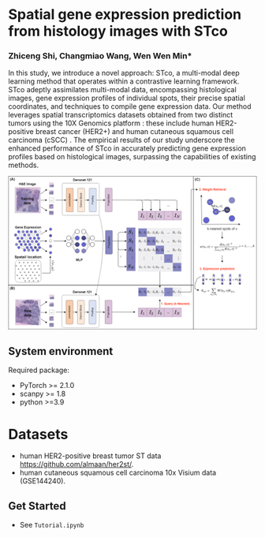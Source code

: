 # Spatial gene expression prediction from histology images with STco
### Zhiceng Shi, Changmiao Wang, Wen Wen Min*
In this study, we introduce a novel approach: STco, a multi-modal deep learning method that operates within a contrastive learning framework. STco adeptly assimilates multi-modal data, encompassing histological images, gene expression profiles of individual spots, their precise spatial coordinates, and techniques to compile gene expression data. Our method leverages spatial transcriptomics datasets obtained from two distinct tumors using the 10X Genomics platform : these include human HER2-positive breast cancer (HER2+) and human cutaneous squamous cell carcinoma (cSCC) . The empirical results of our study underscore the enhanced performance of STco in accurately predicting gene expression profiles based on histological images, surpassing the capabilities of existing methods.

![(Variational)](WorkFlow.png)

## System environment
Required package:
- PyTorch >= 2.1.0
- scanpy >= 1.8
- python >=3.9

# Datasets

 -  human HER2-positive breast tumor ST data https://github.com/almaan/her2st/.
 -  human cutaneous squamous cell carcinoma 10x Visium data (GSE144240).

## Get Started
- See  `Tutorial.ipynb`





